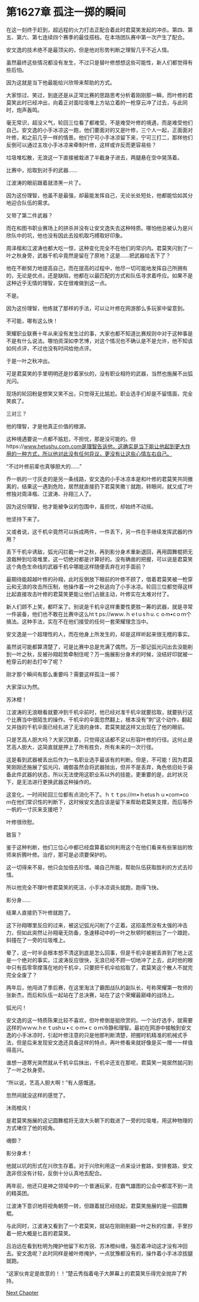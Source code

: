 # 第1627章 孤注一掷的瞬间

在这一刻终于赶到，超远程的火力打击正配合着此时君莫笑发起的冲杀。第四、第五、第六、第七连续四个赛季的最佳搭档，在本场团队赛中第一次产生了配合。

安文逸的技术绝不是最顶尖的，但是他对形势判断之理智几乎不近人情。

虽然最终这些情况都没有发生，不过只是替叶修想想这些可能性，新人们都觉得有些后怕。

因为这就是当下他最能给兴欣带来帮助的方式。

大家惊过、笑过，到底还是从正常比赛的思路思考分析着刚刚那一瞬，而叶修的君莫笑此时已经冲出，向着正对面垃圾堆上方站立着的一枪穿云冲了过去，与此同时，炮声轰鸣。

毫无常识，超没义气，轮回三位看了都难受。不是难受叶修的境遇，而是难受他们自己。安文逸的小手冰凉这一跑，他们要面对的又是叶修，三个人一起，正面面对叶修，和之前几乎一样的情景。他们宁可小手冰凉留下来，宁可三打二，那样他们反倒可以通过主攻小手冰凉来牵制叶修，这样或许反而更容易些？

垃圾堆松散，无浪这一下直接被栽进了半截身子进去，两腿悬在空中晃荡着。

比赛中，拾取到对手的武器……

江波涛的眼前跟着就漆黑一片了。

因为这份理智，他虽不是最强，却最能发挥自己，无论长处短处，他都能恰如其分地迎合队伍的需求。

又带了第二件武器？

而在和图书职业赛场上的拼杀并没有让安文逸失去这种特质。哪怕他总被认为是兴欣队中的坑，他也没有因此去投机取巧搏取好印象。

周泽楷和江波涛也都大吃一惊，这种变化完全不在他们的常识内。君莫笑闪到了一叶之秋身旁，武器千机伞竟然是留在了原地？这是……把武器给丢下了？

他在不断努力地提高自己，而在提高的过程中，他尽一切可能地发挥自己所拥有的，无论是优点，还是缺陷，他都在以最匹配的方式和队伍寻求着呼应。如果不是这种近乎无情的理智，实在很难做到这一点。

不是。

因为这份理智，他练就了那样的手法，可以让叶修在网游那么多玩家中留意到。

不可能，哪有这么快！

荣耀职业联赛十年从来没有发生过的事，大家也都不知道比赛规则中对于这种事是不是有什么说法。哪怕资深如李艺博，对这个情况也不确认是不是允许，他不知该如何点评，不过也没有时间给他点评。

于是一叶之秋冲出。

可是君莫笑的手里明明还是抄着家伙的，没有职业相符的武器，当然也施展不出弧光闪。

现场的轮回粉是想笑又笑不出，只觉得无比尴尬。职业选手们却是不留情面，完全笑疯了。

三对三？

他的理智，才是他真正价值的根源。

这种境遇要说一点都不尴尬，不担忧，那是没可能的。但https://www.hetushu.com.com是理智告诉他，这确实是当下能让他起到更大作用的一种方式，所以他对此没有任何异议，更没有让这些心情左右自己。

“不过叶修前辈也真够胆大的……”

乔一帆的一寸灰走的是另一条线路，安文逸的小手冰凉本是和叶修的君莫笑共同撤离的，结果这一遇到危险，居然就直接扔下君莫笑撒丫就跑，转眼间，就又成了叶修独对周泽楷、江波涛、孙翔三人了。

因为这份理智，他才能被争议的包围中，虽担忧，却始终不动摇。

他坚持下来了。

又或者说，这千机伞竟然可以拆成两件，一件丢下，另一件在手继续发挥武器的作用？

丢下千机伞诱敌，弧光闪拦截一叶之秋，再到影分身术重新退回，再用圆舞棍把无浪栽种到垃圾堆里，这一切绝对都是计算好的。没有确凿的把握，可以说是君莫笑这个角色生命线的武器千机伞哪能这样随便丢弃在对手面前？

最期待能超越叶修的孙翔，此时反倒放下眼前的叶修不顾了，借着君莫笑被一枪穿云和无浪的攻击所压制，他操作着一叶之秋追向了小手冰凉。轮回三位都觉得这样比起直接攻击叶修的君莫笑更能让他们占据主动，叶修实在太难对付了。

新人们顾不上笑，都吓呆了。别说是千机伞这样重要性更胜一筹的武器，就是寻常一件装备，他们也不敢在比赛中这么htｔps://wwｗ.ｈｅtｕsｈu.ｃｏm•cｏｍ个搞法。这种手法，实在不在他们接受的任何一套荣耀理念当中。

安文逸是一个超理性的人，而在他身上所发生的，却是这样听起来很无稽的事实。

虽然说可能都算清楚了，可是比赛中总是充满了偶然。万一那记弧光闪出去没能削到一叶之秋，反被孙翔趁势牵制住呢？万一施展影分身术的时候，没结好印就被一枪穿云的射击打中了呢？

刚才那个瞬间有那么重要吗？需要这样孤注一掷？

大家深以为然。

苏沐橙！

江波涛的无浪眼看就要冲到千机伞前时，他已经对准千机伞就要拾取，就要执行这个比赛当中很陌生的操作。千机伞的伞面忽然翻上，根本没有“刺”这个动作，翻起又并拢的千机伞面已经扎进了无浪的身体，君莫笑就这样又出现在了他的眼前。

只是艺高人胆大吗？大家沉默着，只觉得这话都不足以形容叶修的行径。这何止是艺高人胆大，这简直就是押上了所有胜负，所有未来的一次行径。

这是看到武器被丢出后作为一名职业选手最该有的判断。但是，不可能！因为君莫笑刚刚还施展了弧光闪，魂御虽然会将武器抛出，但并不是丢弃，角色依旧处于装备此件武器的状态，所以无法使用这职业系以外的技能，更重要的是，此时状况下，是无法进行更换武器这种操作的。

这变化，一时间轮回三位都有点消化不了。ｈｔｔps://ｍ•ｈetusｈｕ•coｍ•coｍ在他们常识性的判断下，这时候安文逸应该是留下来帮助君莫笑支撑，而后等乔一帆的一寸灰来支援吧？

叶修很欣慰。

致盲？

鉴于这种判断，他们三位心中都已经盘算着如何利用这个在他们看来有些笨拙的牧师来折腾叶修。治疗，那可是必须要保护的。

这一切得来不易，他只会加倍去珍惜。竭自己所能，帮助队伍获取胜利的方式去珍惜。

所以他完全不理叶修君莫笑的死活，小手冰凉调头就跑，跑得飞快。

影分身……

结果人直接扔下叶修就跑了。

这下孙翔哪里反应的过来，被这记弧光闪削了个正着。这招虽然没有太强的冲击力，但如此突然让孙翔毫无防备，急速移动中的一叶之秋顿时被削出了一个踉跄，斜撞在了一旁的垃圾堆上。

晕了，这一时半会根本想不清这到底是怎么回事，但是千机伞是被丢弃到了地上这是一个绝对的事实。江波涛反应很快，无浪已经不顾一切地冲了上去，此时他的眼中只有孤零零撑落在地的千机伞，只要把千机伞给拾取了，君莫笑这个散人不就完完全全废了？

两年后，他闯进了季后赛，在这里淘汰了霸图战队的副队长，号称荣耀第一牧师的张新杰，而后和队伍一起站在了总决赛，站在了这个荣耀最巅峰的战场上。

弧光闪！

安文逸的这一特质陈果比较不喜欢，但叶修倒是挺欣赏的。一个治疗选手，就需要这样的ｗｗｗ.hｅｔushｕ•ｃｏｍ•ｃｏｍ冷静和理智。最初在网游中接触到安文逸的小手冰凉时，引起叶修注意的只是他那判断清楚，把握时机精准的机械式手法，但是后来发现安文逸还具备这样的特点，再叶修看来就好像是买一赠一一样值得高兴。

谁想一道寒光突然就从千机伞后抹出，千机伞还支在那呢，君莫笑一晃居然就闪到了一叶之秋身旁。

“所以说，艺高人胆大啊！”有人感慨道。

忽然间就没这样的感觉了。

沐雨橙风！

是君莫笑施展的这记圆舞棍将无浪大头朝下的栽进了一旁的垃圾堆，用这种物理的方式堵住了他的视角。

魂御？

影分身术！

他就以坑的形式在兴欣生存着。对于兴欣利用这一点来设计套路，安排套路，安文逸非但没有计较，反倒十分认真地去配合。

两年前，他还只是神之领域中的一个普通玩家，在霸气雄图的公会中都混不到一流的精英团。

江波涛下意识地将视角朝旁一转，但跟着就已经绕起，君莫笑施展的是一招圆舞棍。

与此同时，江波涛又看到了一个君莫笑，就站在刚刚削翻一叶之秋的位置，手里抄着一把大概是匕首的君莫笑。

吕泊远在看到杜明为掩护他留下和方锐、苏沐橙纠缠，强忍着冲动这才没有冲回去。安文逸呢？此时同样是被叶修掩护，一点犹豫都没有的，操作着小手冰凉拔腿就跑。

“这家伙肯定是故意的！！”楚云秀指着电子大屏幕上的君莫笑乐得完全抛弃了矜持。



[Next Chapter](%E7%AC%AC1628%E7%AB%A0%20%E4%BA%A4%E7%BB%87%E7%9D%80%E7%9A%84%E6%88%98%E6%96%97.md)